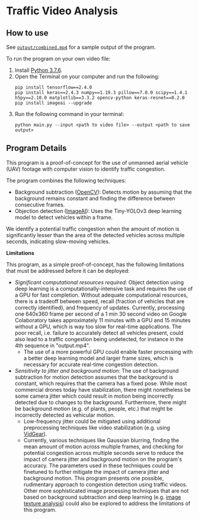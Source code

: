 # Traffic Video Analysis

## How to use

See [`output/combined.mp4`]() for a sample output of the program. 

To run the program on your own video file:
1. Install [Python 3.7.6](https://www.python.org/downloads/release/python-376/).
2. Open the Terminal on your computer and run the following:
    ```
    pip install tensorflow==2.4.0
    pip install keras==2.4.3 numpy==1.19.3 pillow==7.0.0 scipy==1.4.1 h5py==2.10.0 matplotlib==3.3.2 opencv-python keras-resnet==0.2.0
    pip install imageai --upgrade
    ```
3. Run the following command in your terminal:
    ```
    python main.py --input <path to video file> --output <path to save output>
    ```


## Program Details

This program is a proof-of-concept for the use of unmanned aerial vehicle (UAV) footage with computer vision to identify traffic congestion.

The program combines the following techniques:
- Background subtraction ([OpenCV](https://docs.opencv.org/3.4/d1/dc5/tutorial_background_subtraction.html)): Detects motion by assuming that the background remains constant and finding the difference between consecutive frames.
- Objection detection ([ImageAI](https://github.com/OlafenwaMoses/ImageAI/blob/master/imageai/Detection/README.md)): Uses the Tiny-YOLOv3 deep learning model to detect vehicles within a frame.

We identify a potential traffic congestion when the amount of motion is significantly lesser than the area of the detected vehicles across multiple seconds, indicating slow-moving vehicles.

**Limitations**

This program, as a simple proof-of-concept, has the following limitations that must be addressed before it can be deployed:
- _Significant computational resources required_: Object detection using deep learning is a computationally-intensive task and requires the use of a GPU for fast completion. Without adequate computational resources, there is a tradeoff between speed, recall (fraction of vehicles that are correctly identified), and frequency of updates. Currently, processing one 640x360 frame per second of a 1 min 30 second video on Google Colaboratory takes approximately 11 minutes with a GPU and 15 minutes without a GPU, which is way too slow for real-time applications. The poor recall, i.e. failure to accurately detect all vehicles present, could also lead to a traffic congestion being undetected, for instance in the 4th sequence in "output.mp4". 
    - The use of a more powerful GPU could enable faster processing with a better deep learning model and larger frame sizes, which is necessary for accurate real-time congestion detection.
- _Sensitivity to jitter and background motion_: The use of background subtraction for motion detection assumes that the background is constant, which requires that the camera has a fixed pose. While most commercial drones today have stabilization, there might nonetheless be some camera jitter which could result in motion being incorrectly detected due to changes to the background. Furthermore, there might be background motion (e.g. of plants, people, etc.) that might be incorrectly detected as vehicular motion. 
    - Low-frequency jitter could be mitigated using additional preprocessing techniques like video stabilization (e.g. using [VidGear](https://github.com/abhiTronix/vidgear#videogear)).
    - Currently, various techniques like Gaussian blurring, finding the mean amount of motion across multiple frames, and checking for potential congestion across multiple seconds serve to reduce the impact of camera jitter and background motion on the program's accuracy. The parameters used in these techniques could be finetuned to further mitigate the impact of camera jitter and background motion. 
This program presents one possible, rudimentary approach to congestion detection using traffic videos. Other more sophisticated image processing techniques that are not based on background subtraction and deep learning (e.g. [image texture analysis](https://www.sciencedirect.com/science/article/pii/S1877705816002630)) could also be explored to address the limitations of this program. 
